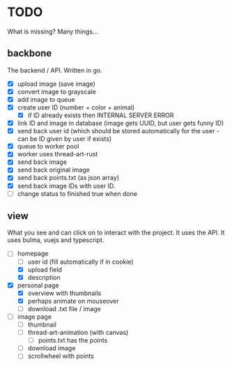 # TODO
What is missing? Many things...

## backbone
The backend / API. Written in go.
- [x] upload image (save image)
- [x] convert image to grayscale
- [x] add image to queue
- [x] create user ID (number + color + animal)
  - [x] if ID already exists then INTERNAL SERVER ERROR
- [x] link ID and image in database (image gets UUID, but user gets funny ID)
- [x] send back user id (which should be stored automatically for the user - can be ID given by user if exists)
- [x] queue to worker pool
- [x] worker uses thread-art-rust
- [x] send back image
- [x] send back original image
- [x] send back points.txt (as json array)
- [x] send back image IDs with user ID.
- [ ] change status to finished true when done

## view
What you see and can click on to interact with the project. It uses the API. It uses bulma, vuejs and typescript.
- [ ] homepage
  - [ ] user id (fill automatically if in cookie)
  - [x] upload field
  - [x] description
- [x] personal page
  - [x] overview with thumbnails
  - [x] perhaps animate on mouseover
  - [ ] download .txt file / image
- [ ] image page
  - [ ] thumbnail
  - [ ] thread-art-animation (with canvas)
    - [ ] points.txt has the points
  - [ ] download image
  - [ ] scrollwheel with points
